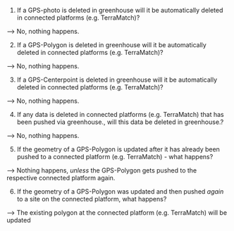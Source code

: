 1. If a GPS-photo is deleted in greenhouse will it be automatically deleted in connected platforms (e.g. TerraMatch)?

--> No, nothing happens.


2. If a GPS-Polygon is deleted in greenhouse will it be automatically deleted in connected platforms (e.g. TerraMatch)?

--> No, nothing happens.


3. If a GPS-Centerpoint is deleted in greenhouse will it be automatically deleted in connected platforms (e.g. TerraMatch)?

--> No, nothing happens.


4. If any data is deleted in connected platforms (e.g. TerraMatch) that has been pushed via greenhouse., will this data be deleted in greenhouse.?

--> No, nothing happens.


5. If the geometry of a GPS-Polygon is updated after it has already been pushed to a connected platform (e.g. TerraMatch) - what happens?

--> Nothing happens, _unless_ the GPS-Polygon gets pushed to the respective connected platform again.


6. If the geometry of a GPS-Polygon was updated and then pushed _again_ to a site on the connected platform, what happens?

--> The existing polygon at the connected platform (e.g. TerraMatch) will be updated 
